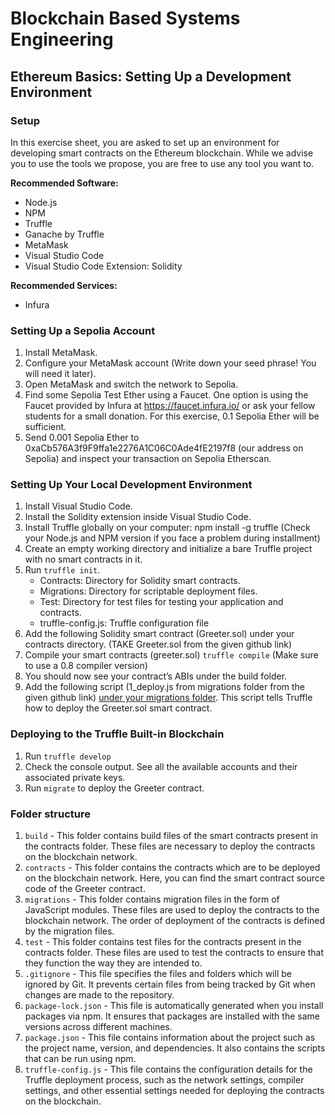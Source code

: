 # Blockchain Based Systems Engineering
## Ethereum Basics: Setting Up a Development Environment

### Setup
In this exercise sheet, you are asked to set up an environment for developing smart contracts on the Ethereum blockchain. While we advise you to use the tools we propose, you are free to use any tool you want to.

**Recommended Software:**
- Node.js
- NPM
- Truffle
- Ganache by Truffle
- MetaMask
- Visual Studio Code
- Visual Studio Code Extension: Solidity

**Recommended Services:**
- Infura

### Setting Up a Sepolia Account
1. Install MetaMask.
2. Configure your MetaMask account (Write down your seed phrase! You will need it later).
3. Open MetaMask and switch the network to Sepolia.
4. Find some Sepolia Test Ether using a Faucet. One option is using the Faucet provided by Infura at https://faucet.infura.io/ or ask your fellow students for a small donation. For this exercise, 0.1 Sepolia Ether will be sufficient.
5. Send 0.001 Sepolia Ether to 0xaCb576A3f9F9ffa1e2276A1C06C0Ade4fE2197f8 (our address on Sepolia) and inspect your transaction on Sepolia Etherscan.

### Setting Up Your Local Development Environment
1. Install Visual Studio Code.
2. Install the Solidity extension inside Visual Studio Code.
3. Install Truffle globally on your computer: npm install -g truffle (Check your Node.js and NPM version if you face a problem during installment)
4. Create an empty working directory and initialize a bare Truffle project with no smart contracts in it.
5. Run `truffle init`.
    - Contracts: Directory for Solidity smart contracts.
    - Migrations: Directory for scriptable deployment files.
    - Test: Directory for test files for testing your application and contracts.
    - truffle-config.js: Truffle configuration file
6. Add the following Solidity smart contract (Greeter.sol) under your contracts directory. (TAKE Greeter.sol from the given github link)
7. Compile your smart contracts (greeter.sol) `truffle compile` (Make sure to use a 0.8 compiler version)
8. You should now see your contract’s ABIs under the build folder.
9. Add the following script (1_deploy.js from migrations folder from the given github link) [under your migrations folder](./migrations). This script tells Truffle how to deploy the Greeter.sol smart contract.

### Deploying to the Truffle Built-in Blockchain
1. Run `truffle develop`
2. Check the console output. See all the available accounts and their associated private keys.
3. Run `migrate` to deploy the Greeter contract.


### Folder structure

1. `build` - This folder contains build files of the smart contracts present in the contracts folder. These files are necessary to deploy the contracts on the blockchain network.
2. `contracts` - This folder contains the contracts which are to be deployed on the blockchain network. Here, you can find the smart contract source code of the Greeter contract.
3. `migrations` - This folder contains migration files in the form of JavaScript modules. These files are used to deploy the contracts to the blockchain network. The order of deployment of the contracts is defined by the migration files.
4. `test` - This folder contains test files for the contracts present in the contracts folder. These files are used to test the contracts to ensure that they function the way they are intended to.
5. `.gitignore` - This file specifies the files and folders which will be ignored by Git. It prevents certain files from being tracked by Git when changes are made to the repository.
6. `package-lock.json` - This file is automatically generated when you install packages via npm. It ensures that packages are installed with the same versions across different machines.
7. `package.json` - This file contains information about the project such as the project name, version, and dependencies. It also contains the scripts that can be run using npm.
8. `truffle-config.js` - This file contains the configuration details for the Truffle deployment process, such as the network settings, compiler settings, and other essential settings needed for deploying the contracts on the blockchain.
